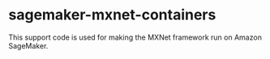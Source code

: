 # sagemaker-mxnet-containers
This support code is used for making the MXNet framework run on Amazon SageMaker.
